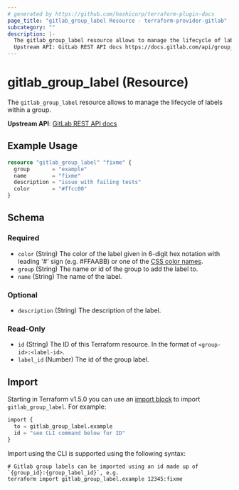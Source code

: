 ```yaml
---
# generated by https://github.com/hashicorp/terraform-plugin-docs
page_title: "gitlab_group_label Resource - terraform-provider-gitlab"
subcategory: ""
description: |-
  The gitlab_group_label resource allows to manage the lifecycle of labels within a group.
  Upstream API: GitLab REST API docs https://docs.gitlab.com/api/group_labels/
---
```


# gitlab_group_label (Resource)

The `gitlab_group_label` resource allows to manage the lifecycle of labels within a group.

**Upstream API**: [GitLab REST API docs](https://docs.gitlab.com/api/group_labels/)

## Example Usage

```terraform
resource "gitlab_group_label" "fixme" {
  group       = "example"
  name        = "fixme"
  description = "issue with failing tests"
  color       = "#ffcc00"
}
```

<!-- schema generated by tfplugindocs -->
## Schema

### Required

- `color` (String) The color of the label given in 6-digit hex notation with leading '#' sign (e.g. #FFAABB) or one of the [CSS color names](https://developer.mozilla.org/en-US/docs/Web/CSS/color_value#Color_keywords).
- `group` (String) The name or id of the group to add the label to.
- `name` (String) The name of the label.

### Optional

- `description` (String) The description of the label.

### Read-Only

- `id` (String) The ID of this Terraform resource. In the format of `<group-id>:<label-id>`.
- `label_id` (Number) The id of the group label.

## Import

Starting in Terraform v1.5.0 you can use an [import block](https://developer.hashicorp.com/terraform/language/import) to import `gitlab_group_label`. For example:
```terraform
import {
  to = gitlab_group_label.example
  id = "see CLI command below for ID"
}
```

Import using the CLI is supported using the following syntax:

```shell
# Gitlab group labels can be imported using an id made up of `{group_id}:{group_label_id}`, e.g.
terraform import gitlab_group_label.example 12345:fixme
```
